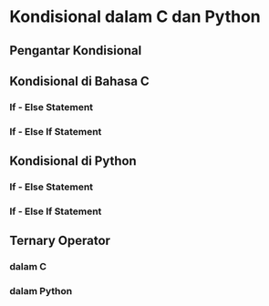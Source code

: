 # Kondisional dalam C dan Python
## Pengantar Kondisional
## Kondisional di Bahasa C
### If - Else Statement
### If - Else If Statement
## Kondisional di Python
### If - Else Statement
### If - Else If Statement
## Ternary Operator
### dalam C
### dalam Python